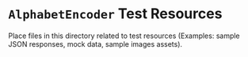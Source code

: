 # ``AlphabetEncoder`` Test Resources

Place files in this directory related to test resources (Examples: sample JSON responses, mock data, sample images assets).
